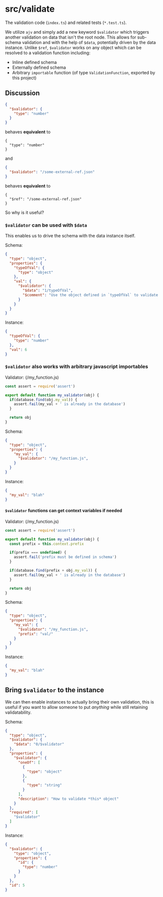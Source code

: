 # src/validate

The validation code (`index.ts`) and related tests (`*.test.ts`).

We utilize `ajv` and simply add a new keyword `$validator` which triggers another validation on data that isn't the root node. This allows for sub-schema validation and with the help of `$data`, potentially driven by the data instance.  Unlike `$ref`, `$validator` works on any object which can be resolved to a validation function including:
- Inline defined schema
- Externally defined schema
- Arbitrary `importable` function (of type `ValidationFunction`, exported by this project)

## Discussion
```json
{
  "$validator": {
    "type": "number"
  }
}
```
behaves **equivalent** to
```
{
  "type": "number"
}
```

and
```json
{
  "$validator": "/some-external-ref.json"
}
```
behaves **equivalent** to
```
{
  "$ref": "/some-external-ref.json"
}
```

So why is it useful?

### `$validator` can be used with `$data`
This enables us to drive the schema with the data instance itself.

Schema:
```json
{
  "type": "object",
  "properties": {
    "typeOfVal": {
      "type": "object"
    },
    "val": {
      "$validator": {
        "$data": "1/typeOfVal",
        "$comment": "Use the object defined in `typeOfVal` to validate THIS object"
      }
    }
  }
}
```
Instance:
```json
{
  "typeOfVal": {
    "type": "number"
  },
  "val": 6
}
```

### `$validator` also works with arbitrary javascript importables
Validator: (/my_function.js)
```js
const assert = require('assert')

export default function my_validator(obj) {
  if(database.find(obj.my_val)) {
    assert.fail(my_val + ' is already in the database')
  }

  return obj
}
```

Schema:
```json
{
  "type": "object",
  "properties": {
    "my_val": {
      "$validator": "/my_function.js",
    }
  }
}
```
Instance:
```json
{
  "my_val": "blah"
}
```

#### `$validator` functions can get context variables if needed
Validator: (/my_function.js)
```js
const assert = require('assert')

export default function my_validator(obj) {
  const prefix = this.context.prefix

  if(prefix === undefined) {
    assert.fail('prefix must be defined in schema')
  }

  if(database.find(prefix + obj.my_val)) {
    assert.fail(my_val + ' is already in the database')
  }

  return obj
}
```

Schema:
```json
{
  "type": "object",
  "properties": {
    "my_val": {
      "$validator": "/my_function.js",
      "prefix": "val/"
    }
  }
}
```
Instance:
```json
{
  "my_val": "blah"
}
```

## Bring `$validator` to the instance
We can then enable instances to actually bring their own validation, this is useful if you want to allow someone to put *anything* while still retaining validatability.


Schema:
```json
{
  "type": "object",
  "$validator": {
    "$data": "0/$validator"
  },
  "properties": {
    "$validator": {
      "oneOf": [
        {
          "type": "object"
        },
        {
          "type": "string"
        }
      ],
      "description": "How to validate *this* object"
    }
  },
  "required": [
    "$validator"
  ]
}
```

Instance:
```json
{
  "$validator": {
    "type": "object",
    "properties": {
      "id": {
        "type": "number"
      }
    }
  },
  "id": 5
}
```
